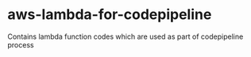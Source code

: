 # aws-lambda-for-codepipeline

Contains lambda function codes which are used as part of codepipeline process